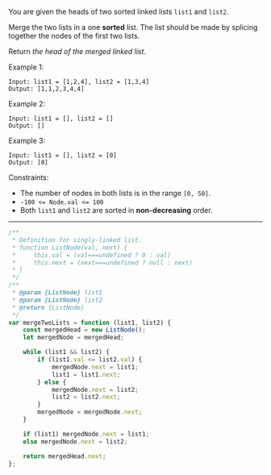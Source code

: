 You are given the heads of two sorted linked lists `list1` and `list2`.

Merge the two lists in a one **sorted** list. The list should be made by splicing together the nodes of the first two lists.

Return _the head of the merged linked list_.

Example 1:

```
Input: list1 = [1,2,4], list2 = [1,3,4]
Output: [1,1,2,3,4,4]
```

Example 2:

```
Input: list1 = [], list2 = []
Output: []
```

Example 3:

```
Input: list1 = [], list2 = [0]
Output: [0]
```

Constraints:

-   The number of nodes in both lists is in the range `[0, 50]`.
-   `-100 <= Node.val <= 100`
-   Both `list1` and `list2` are sorted in **non-decreasing** order.

---

```js
/**
 * Definition for singly-linked list.
 * function ListNode(val, next) {
 *     this.val = (val===undefined ? 0 : val)
 *     this.next = (next===undefined ? null : next)
 * }
 */
/**
 * @param {ListNode} list1
 * @param {ListNode} list2
 * @return {ListNode}
 */
var mergeTwoLists = function (list1, list2) {
    const mergedHead = new ListNode();
    let mergedNode = mergedHead;

    while (list1 && list2) {
        if (list1.val <= list2.val) {
            mergedNode.next = list1;
            list1 = list1.next;
        } else {
            mergedNode.next = list2;
            list2 = list2.next;
        }
        mergedNode = mergedNode.next;
    }

    if (list1) mergedNode.next = list1;
    else mergedNode.next = list2;

    return mergedHead.next;
};
```
